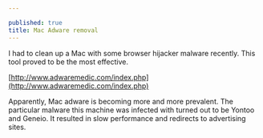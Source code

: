 ```yaml
---

published: true
title: Mac Adware removal
---
```

I had to clean up a Mac with some browser hijacker malware recently. This tool proved to be the most effective.

[http://www.adwaremedic.com/index.php](http://www.adwaremedic.com/index.php)

Apparently, Mac adware is becoming more and more prevalent. The particular malware this machine was infected with turned out to be Yontoo and Geneio. It resulted in slow performance and redirects to advertising sites.
